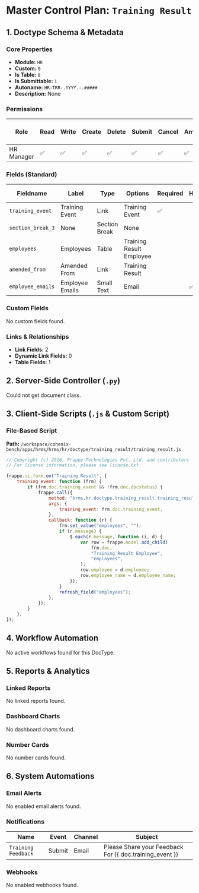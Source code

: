 # Master Control Plan: `Training Result`

## 1. Doctype Schema & Metadata

### Core Properties
- **Module:** `HR`
- **Custom:** `0`
- **Is Table:** `0`
- **Is Submittable:** `1`
- **Autoname:** `HR-TRR-.YYYY.-.#####`
- **Description:** None

### Permissions
| Role | Read | Write | Create | Delete | Submit | Cancel | Amend | Report | Import | Export | Print | Email | Share | Set User Perms |
|---|---|---|---|---|---|---|---|---|---|---|---|---|---|---|
| HR Manager | ✅ | ✅ | ✅ | ✅ | ✅ | ✅ | ✅ | ✅ | ❌ | ✅ | ✅ | ✅ | ✅ | ❌ |


### Fields (Standard)
| Fieldname | Label | Type | Options | Required | Hidden | Read Only | Default | Description |
|---|---|---|---|---|---|---|---|---|
| `training_event` | Training Event | Link | Training Event | ✅ |  |  | None | None |
| `section_break_3` | None | Section Break | None |  |  |  | None | None |
| `employees` | Employees | Table | Training Result Employee |  |  |  | None | None |
| `amended_from` | Amended From | Link | Training Result |  |  | ✅ | None | None |
| `employee_emails` | Employee Emails | Small Text | Email |  | ✅ |  | None | None |


### Custom Fields
No custom fields found.


### Links & Relationships
- **Link Fields:** 2
- **Dynamic Link Fields:** 0
- **Table Fields:** 1

## 2. Server-Side Controller (`.py`)
Could not get document class.


## 3. Client-Side Scripts (`.js` & Custom Script)
### File-Based Script
**Path:** `/workspace/cohenix-bench/apps/hrms/hrms/hr/doctype/training_result/training_result.js`
```javascript
// Copyright (c) 2016, Frappe Technologies Pvt. Ltd. and contributors
// For license information, please see license.txt

frappe.ui.form.on("Training Result", {
	training_event: function (frm) {
		if (frm.doc.training_event && !frm.doc.docstatus) {
			frappe.call({
				method: "hrms.hr.doctype.training_result.training_result.get_employees",
				args: {
					training_event: frm.doc.training_event,
				},
				callback: function (r) {
					frm.set_value("employees", "");
					if (r.message) {
						$.each(r.message, function (i, d) {
							var row = frappe.model.add_child(
								frm.doc,
								"Training Result Employee",
								"employees",
							);
							row.employee = d.employee;
							row.employee_name = d.employee_name;
						});
					}
					refresh_field("employees");
				},
			});
		}
	},
});

```




## 4. Workflow Automation
No active workflows found for this DocType.


## 5. Reports & Analytics
### Linked Reports
No linked reports found.


### Dashboard Charts
No dashboard charts found.


### Number Cards
No number cards found.


## 6. System Automations
### Email Alerts
No enabled email alerts found.


### Notifications
| Name | Event | Channel | Subject |
|---|---|---|---|
| `Training Feedback` | Submit | Email | Please Share your Feedback For {{ doc.training_event }} |



### Webhooks
No enabled webhooks found.

